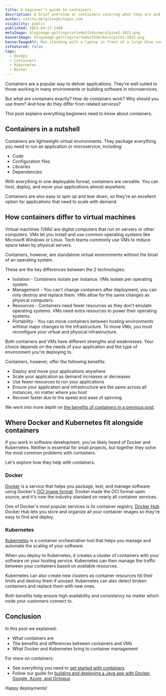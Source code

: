 ```yaml
---
title: A beginner's guide to containers
description: A brief overview at containers covering what they are and why they're useful.
author: nikita.dergilev@octopus.com
visibility: public
published: 2023-04-17-1400
metaImage: blogimage-gettingstartedwithdockeralpine2-2022.png
bannerImage: blogimage-gettingstartedwithdockeralpine2-2022.png
bannerImageAlt: Man standing with a laptop in front of a large blue container
isFeatured: false
tags: 
  - DevOps
  - Containers
  - Kubernetes
  - Docker
---
```


Containers are a popular way to deliver applications. They're well suited to those working in many environments or building software in microservices.

But what are containers exactly? How do containers work? Why should you use them? And how do they differ from related services?

This post explains everything beginners need to know about containers.

## Containers in a nutshell

Containers are lightweight virtual environments. They package everything you need to run an application or microservice, including:

- Code
- Configuration files
- Libraries
- Dependencies

With everything in one deployable format, containers are versatile. You can host, deploy, and move your applications almost anywhere.

Containers are also easy to spin up and tear down, so they're an excellent option for applications that need to scale with demand.

## How containers differ to virtual machines

Virtual machines (VMs) are digital computers that run on servers or other computers. VMs let you install and use common operating systems like Microsoft Windows or Linux. Tech teams commonly use VMs to reduce space taken by physical servers.

Containers, however, are standalone virtual environments without the bloat of an operating system.

These are the key differences between the 2 technologies:

- Isolation - Containers isolate per instance. VMs isolate per operating system.
- Management - You can't change containers after deployment, you can only destroy and replace them. VMs allow for the same changes as physical computers.
- Resources - Containers need fewer resources as they don't emulate operating systems. VMs need extra resources to power their operating systems.
- Portability - You can move containers between hosting environments without major changes to the infrastructure. To move VMs, you must reconfigure your virtual and physical infrastructure.

Both containers and VMs have different strengths and weaknesses. Your choice depends on the needs of your application and the type of environment you're deploying to. 

Containers, however, offer the following benefits:

- Deploy and move your applications anywhere
- Scale your application as demand increases or decreases
- Use fewer resources to run your applications
- Ensure your application and infrastructure are the same across all instances, no matter where you host
- Recover faster due to the speed and ease of spinning 

We went into more depth on [the benefits of containers in a previous post](https://octopus.com/blog/benefits-of-containerization).

## Where Docker and Kubernetes fit alongside containers

If you work in software development, you’ve likely heard of Docker and Kubernetes. Neither is essential for small projects, but together they solve the most common problems with containers.

Let's explore how they help with containers.

### Docker

[Docker](https://www.docker.com/) is a service that helps you package, test, and manage software using Docker's [OCI image format](https://opencontainers.org/). Docker made the OCI format open source, and it's now the industry standard on nearly all container services.

One of Docker's most popular services is its container registry, [Docker Hub](https://hub.docker.com/). Docker Hub lets you store and organize all your container images so they're easy to find and deploy.

### Kubernetes

[Kubernetes](https://kubernetes.io/) is a container orchestration tool that helps you manage and automate the scaling of your software.

When you deploy to Kubernetes, it creates a cluster of containers with your software on your hosting service. Kubernetes can then manage the traffic between your containers based on available resources.

Kubernetes can also create new clusters as container resources hit their limits and destroy them if unused. Kubernetes can also detect broken containers and replace them with new ones.

Both benefits help ensure high availability and consistency no matter which node your customers connect to.

## Conclusion

In this post we explained:

- What containers are
- The benefits and differences between containers and VMs
- What Docker and Kubernetes bring to container management

<!-- Octopus can help simplify container deployments for DevOps teams. [Read more about how Octopus can help you deploy and manage containers](link-to-website-page).-->

For more on containers:

- See everything you need to [get started with containers](https://octopus.com/blog/get-started-containers)
- Follow our guide for [building and deploying a Java app with Docker, Google, Azure, and Octopus](https://octopus.com/blog/deploying-java-app-docker-google-azure)

Happy deployments!